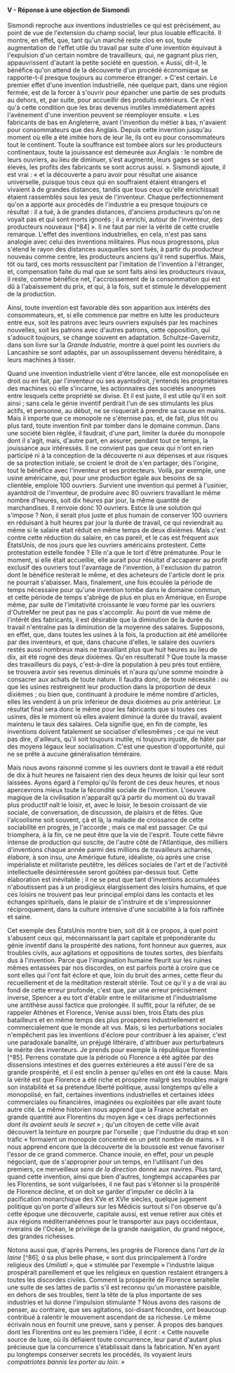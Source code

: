 #### V - Réponse à une objection de Sismondi

Sismondi reproche aux inventions industrielles ce qui est précisément, au point de vue de l'extension du champ social, leur plus louable efficacité. Il montre, en effet, que, tant qu'un marché reste clos en soi, toute augmentation de l'effet utile du travail par suite d'une invention équivaut à l'expulsion d'un certain nombre de travailleurs, qui, ne gagnant plus rien, appauvrissent d'autant la petite société en question. « Aussi, dit-il, le bénéfice qu'on attend de la découverte d'un procédé économique se rapporte-t-il presque toujours au commerce étranger. » C'est certain. Le premier effet d'une invention industrielle, née quelque part, dans une région fermée, est de la forcer à s'ouvrir pour épancher une partie de ses produits au dehors, et, par suite, pour accueillir des produits extérieurs. Ce n'est qu'à cette condition que les bras devenus inutiles immédiatement après l'avènement d'une invention peuvent se réemployer ensuite. « Les fabricants de bas en Angleterre, avant l'invention du métier à bas, n'avaient pour consommateurs que des Anglais. Depuis cette invention jusqu'au moment où elle a été imitée hors de leur île, ils ont eu pour consommateurs tout le continent. Toute la souffrance est tombée alors sur les producteurs continentaux, toute la jouissance est demeurée aux Anglais : le nombre de leurs ouvriers, au lieu de diminuer, s'est augmenté, leurs gages se sont élevés, les profits des fabricants se sont accrus aussi. ». Sismondi ajoute, il est vrai : « et la découverte a paru avoir pour résultat une aisance universelle, puisque tous ceux qui en souffraient étaient étrangers et vivaient à de grandes distances, tandis que tous ceux qu'elle enrichissait étaient rassemblés sous les yeux de l'inventeur. Chaque perfectionnement qu'on a apporté aux procédés de l'industrie a eu presque toujours ce résultat : il a tué, à de grandes distances, d'anciens producteurs qu'on ne voyait pas et qui sont morts ignorés ; il a enrichi, autour de l'inventeur, des producteurs nouveaux [^84] ». Il ne faut par nier la vérité de cette cruelle remarque. L'effet des inventions industrielles, en cela, n'est pas sans analogie avec celui des inventions militaires. Plus nous progressons, plus s'étend le rayon des distances auxquelles sont tués, à partir du producteur nouveau comme centre, les producteurs anciens qu'il rend superflus. Mais, tôt ou tard, ces morts ressuscitent par l'imitation de l'invention à l'étranger, et, compensation faite du mal que se sont faits ainsi les producteurs rivaux, il reste, comme bénéfice net, l'accroissement de la consommation qui est dû à l'abaissement du prix, et qui, à la fois, suit et stimule le développement de la production.

Ainsi, toute invention est favorable dès son apparition aux intérêts des consommateurs, et, si elle commence par mettre en lutte les producteurs entre eux, soit les patrons avec leurs ouvriers expulsés par les machines nouvelles, soit les patrons avec d'autres patrons, cette opposition, qui s'adoucit toujours, se change souvent en adaptation. Schultze-Gavernitz, dans son livre sur la _Grande Industrie,_ montre à quel point les ouvriers du Lancashire se sont adaptés, par un assouplissement devenu héréditaire, à leurs machines à tisser.

Quand une invention industrielle vient d'être lancée, elle est monopolisée en droit ou en fait, par l'inventeur ou ses ayantsdroit, j'entends les propriétaires des machines où elle s'incarne, les actionnaires des sociétés anonymes entre lesquels cette propriété se divise. Et il est juste, il est utile qu'il en soit ainsi ; sans cela le génie inventif perdrait l'un de ses stimulants les plus actifs, et personne, au début, ne se risquerait à prendre sa cause en mains. Mais il importe que ce monopole ne s'éternise pas, et, de fait, plus tôt ou plus tard, toute invention finit par tomber dans le domaine commun. Dans une société bien réglée, il faudrait, d'une part, limiter la durée du monopole dont il s'agit, mais, d'autre part, en assurer, pendant tout ce temps, la jouissance aux intéressés. Il ne convient pas que ceux qui n'ont en rien participé ni à la conception de la découverte ni aux dépenses et aux risques de sa protection initiale, se croient le droit de s'en partager, dès l'origine, tout le bénéfice avec l'inventeur et ses protecteurs. Voilà, par exemple, une usine américaine, qui, pour une production égale aux besoins de sa clientèle, emploie 100 ouvriers. Survient une invention qui permet à l'usinier, ayantdroit de l'inventeur, de produire avec 80 ouvriers travaillant le même nombre d'heures, soit dix heures par jour, la même quantité de marchandises. Il renvoie donc 10 ouvriers. Estce là une solution qui s'impose ? Non, il serait plus juste et plus humain de conserver 100 ouvriers en réduisant à huit heures par jour la durée de travail, ce qui reviendrait au même si le salaire était réduit en même temps de deux dixièmes. Mais c'est contre cette réduction du salaire, en cas pareil, et le cas est fréquent aux ÉtatsUnis, de nos jours que les ouvriers américains protestent. Cette protestation estelle fondée ? Elle n'a que le tort d'être prématurée. Pour le moment, si elle était accueillie, elle aurait pour résultat d'accaparer au profit exclusif des ouvriers tout l'avantage de l'invention, à l'exclusion du patron dont le bénéfice resterait le même, et des acheteurs de l'article dont le prix ne pourrait s'abaisser. Mais, finalement, une fois écoulée la période de temps nécessaire pour qu'une invention tombe dans le domaine commun, et cette période de temps s'abrège de plus en plus en Amérique, en Europe même, par suite de l'imitativité croissante le vœu formé par les ouvriers d'OutreMer ne peut pas ne pas s'accomplir. Au point de vue même de l'intérêt des fabricants, il est désirable que la diminution de la durée du travail n'entraîne pas la diminution de la moyenne des salaires. Supposons, en effet, que, dans toutes les usines à la fois, la production ait été améliorée par des inventeurs, et que, dans chacune d'elles, le salaire des ouvriers restés aussi nombreux mais ne travaillant plus que huit heures au lieu de dix, ait été rogné des deux dixièmes. Qu'en résulteratil ? Que toute la masse des travailleurs du pays, c'est-à-dire la population à peu près tout entière, se trouvera avoir ses revenus diminués et n'aura qu'une somme moindre à consacrer aux achats de toute nature. Il faudra donc, de toute nécessité : ou que les usines restreignent leur production dans la proportion de deux dixièmes ; ou bien que, continuant à produire le même nombre d'articles, elles les vendent à un prix inférieur de deux dixièmes au prix antérieur. Le résultat final sera donc le même pour les fabricants que si toutes ces usines, dès le moment où elles avaient diminué la durée du travail, avaient maintenu le taux des salaires. Cela signifie que, en fin de compte, les inventions doivent fatalement se socialiser d'ellesmêmes ; ce qui ne veut pas dire, d'ailleurs, qu'il soit toujours inutile, ni toujours injuste, de hâter par des moyens légaux leur socialisation. C'est une question d'opportunité, qui ne se prête à aucune généralisation téméraire.

Mais nous avons raisonné comme si les ouvriers dont le travail a été réduit de dix à huit heures ne faisaient rien des deux heures de loisir qui leur sont laissées. Ayons égard à l'emploi qu'ils feront de ces deux heures, et nous apercevrons mieux toute la fécondité sociale de l'invention. L'oeuvre magique de la civilisation n'apparaît qu'à partir du moment où du travail plus productif naît le loisir, et, avec le loisir, le besoin croissant de vie sociale, de conversation, de discussion, de plaisirs et de fêtes. Que l'alcoolisme soit souvent, çà et là, la maladie de croissance de cette sociabilité en progrès, je l'accorde ; mais ce mal est passager. Ce qui triomphera, à la fin, ce ne peut être que la vie de l'esprit. Toute cette fièvre intense de production qui suscite, de l'autre côté de l'Atlantique, des milliers d'inventions chaque année parmi des millions de travailleurs acharnés, élabore, à son insu, une Amérique future, idéaliste, où après une crise impérialiste et militariste peutêtre, les délices sociales de l'art et de l'activité intellectuelle désintéressée seront goûtées par-dessus tout. Cette élaboration est inévitable ; il ne se peut que tant d'inventions accumulées n'aboutissent pas à un prodigieux élargissement des loisirs humains, et que ces loisirs ne trouvent pas leur principal emploi dans les contacts et les échanges spirituels, dans le plaisir de s'instruire et de s'impressionner réciproquement, dans la culture intensive d'une sociabilité à la fois raffinée et saine.

Cet exemple des ÉtatsUnis montre bien, soit dit à ce propos, à quel point s'abusent ceux qui, méconnaissant la part capitale et prépondérante du génie inventif dans la prospérité des nations, font honneur aux guerres, aux troubles civils, aux agitations et oppositions de toutes sortes, des bienfaits dus à l'invention. Parce que l'imagination humaine fleurit sur les ruines mêmes entassées par nos discordes, on est parfois porté à croire que ce sont elles qui l'ont fait éclore et que, loin du bruit des armes, cette fleur du recueillement et de la méditation resterait stérile. Tout ce qu'il y a de vrai au fond de cette erreur profonde, c'est que, par une erreur précisément inverse, Spencer a eu tort d'établir entre le militarisme et l'industrialisme une antithèse aussi factice que prolongée. Il suffit, pour la réfuter, de se rappeler Athènes et Florence, Venise aussi bien, trois États des plus batailleurs et en même temps des plus prospères industriellement et commercialement que le monde ait vus. Mais, si les perturbations sociales n'empêchent pas les inventions d'éclore pour contribuer à les apaiser, c'est une paradoxale banalité, un préjugé littéraire, d'attribuer aux perturbateurs le mérite des inventeurs. Je prends pour exemple la république florentine [^85]. Perrens constate que la période où Florence a été agitée par des dissensions intestines et des guerres extérieures a été aussi l'ère de sa grande prospérité, et il est enclin à penser qu'elles en ont été la cause. Mais la vérité est que Florence a été riche et prospère malgré ses troubles malgré son instabilité et sa prétendue liberté politique, aussi longtemps qu'elle a monopolisé, en fait, certaines inventions industrielles et certaines idées commerciales ou financières, imaginées ou exploitées par elle avant toute autre cité. Le même historien nous apprend que la France achetait en grande quantité aux Florentins du moyen âge « ces draps perfectionnés _dont ils avaient seuls le secret »_ ; qu'un citoyen de cette ville avait découvert la teinture en pourpre par l'orseille ; que l'industrie du drap et son trafic « formaient un monopole concentré en un petit nombre de mains. » Il nous apprend encore que la découverte de la boussole est venue favoriser l'essor de ce grand commerce. Chance inouïe, en effet, pour un peuple négociant, que de s'approprier pour un temps, en l'utilisant l'un des premiers, ce merveilleux _sens de la direction_ donné aux navires. Plus tard, quand cette invention, ainsi que bien d'autres, longtemps accaparées par les Florentins, se sont vulgarisées, il ne faut pas s'étonner si la prospérité de Florence décline, et on doit se garder d'imputer ce déclin à la pacification monarchique des XVe et XVIe siècles, quelque jugement politique qu'on porte d'ailleurs sur les Médicis surtout si l'on observe qu'à cette époque une découverte, capitale aussi, est venue retirer aux cités et aux régions méditerranéennes pour le transporter aux pays occidentaux, riverains de l'Océan, le privilège de la grande navigation, du grand négoce, des grandes richesses.

Notons aussi que, d'après Perrens, les progrès de Florence dans _l'art de la laine_  [^86]_, à_ sa plus belle phase, « sont dus principalement à l'ordre religieux des _Umiliati »,_ que « stimulée par l'exemple » l'industrie laïque prospérait pareillement et que les religieux en question restaient étrangers à toutes les discordes civiles. Comment la prospérité de Florence seraitelle une suite de ses lattes de partis s'il est reconnu qu'un monastère paisible, en dehors de ses troubles, tient la tête de la plus importante de ses industries et lui donne l'impulsion stimulante ? Nous avons des raisons de penser, au contraire, que ses agitations, soi-disant fécondes, ont beaucoup contribué à ralentir le mouvement ascendant de sa richesse. Le même écrivain nous en fournit une preuve, sans y penser. À propos des banques dont les Florentins ont eu les premiers l'idée, il écrit : « Cette nouvelle source de luxe, où ils défiaient toute concurrence, leur parut d'autant plus précieuse que la concurrence s'établissait dans la fabrication. N'en ayant pu longtemps conserver secrets les procédés, ils voyaient _leurs compatriotes bannis les porter au loin. »_
